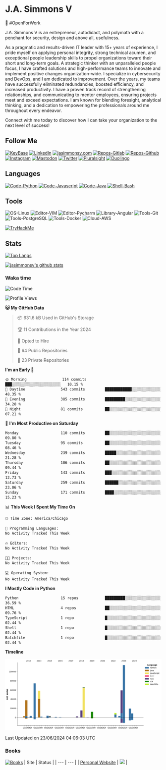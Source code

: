 # J.A. Simmons V
:construction_worker: #OpenForWork 

J.A. Simmons V is an entrepreneur, autodidact, and polymath with a penchant for security, design and above all, usefulness.

As a pragmatic and results-driven IT leader with 15+ years of experience, I pride myself on applying personal integrity, strong technical acumen, and exceptional people leadership skills to propel organizations toward their short and long-term goals. A strategic thinker with an unparalleled people focus, I have crafted solutions and high-performance teams to innovate and implement positive changes organization-wide. I specialize in cybersecurity and DevOps, and I am dedicated to improvement. Over the years, my teams have successfully eliminated redundancies, boosted efficiency, and increased productivity. I have a proven track record of strengthening relationships, and communicating to mentor employees, ensuring projects meet and exceed expectations. I am known for blending foresight, analytical thinking, and a dedication to empowering the professionals around me throughout every endeavor.

Connect with me today to discover how I can take your organization to the next level of success!

## Follow Me
[![KeyBase](https://img.shields.io/keybase/pgp/jasimmonsv?color=33A0FF)](https://keybase.io/jasimmonsv)
[![LinkedIn](https://img.shields.io/badge/-Linkedin-informational?style=flat&logo=Linkedin&logoColor=white&color=0077B5&link=https://linkedin.com/in/jasimmonsv)](https://linkedin.com/in/jasimmonsv)
[![jasimmonsv.com](https://img.shields.io/badge/-Personal_Site-informational?style=flat&logo=readme&logoColor=black)](https://jasimmonsv.com)
[![Repos-Gitlab](https://img.shields.io/badge/-Gitlab-informational?style=flat&logo=gitlab&logoColor=white&color=2F2A6B)](https://gitlab.com/jasimmonsv)
[![Repos-Github](https://img.shields.io/badge/-Github-informational?style=flat&logo=github&logoColor=white&color=black)](https://github.com/jasimmonsv)
[![Instagram](https://img.shields.io/badge/-Instagram-information?style=flat&logo=Instagram&logoColor=white&color=F00075&link=https://www.instagram.com/jasimmonsv/)](https://www.instagram.com/jasimmonsv/)
[![Mastodon](https://img.shields.io/badge/-Mastodon-information?style=flat&logo=Mastodon&logoColor=white&color=2F2A6B&link=https://hachyderm.io/users/jasimmonsv/remote_follow)](https://hachyderm.io/users/jasimmonsv/remote_follow)
[![Twitter](https://img.shields.io/badge/-Twitter-informational?style=flat&logo=Twitter&logoColor=white&color=1DA1F2&link=https://twitter.com/jasimmonsv)](https://twitter.com/jasimmonsv)
[![Pluralsight](https://img.shields.io/badge/-PluralSight-informational?style=flat&logo=pluralsight&logoColor=black)](https://app.pluralsight.com/profile/jasimmonsv)
[![Duolingo](https://img.shields.io/badge/-Duolingo-informational?style=flat&logo=duolingo&logoColor=black)](https://www.duolingo.com/profile/jasimmonsv)

## Languages
[![Code-Python](https://img.shields.io/badge/Code-Python-success?style=flat&logo=python&logoColor=white)](https://github.com/jasimmonsv?tab=repositories&language=python)
[![Code-Javascript](https://img.shields.io/badge/Code-JavaScript-success?style=flat&logo=javascript&logoColor=white)](https://github.com/jasimmonsv?tab=repositories&language=javascript)
[![Code-Java](https://img.shields.io/badge/Code-Java-success?style=flat&logo=java&logoColor=white)](https://github.com/jasimmonsv?tab=repositories&language=java)
[![Shell-Bash](https://img.shields.io/badge/Shell-Bash-success?style=flat&logo=gnu-bash&logoColor=white)](https://github.com/jasimmonsv?tab=repositories&language=bash)

## Tools
![OS-Linux](https://img.shields.io/badge/OS-Linux-informational?style=flat&logo=linux&logoColor=white)
![Editor-VIM](https://img.shields.io/badge/Editor-VIM-informational?style=flat&logo=vim&logoColor=white)
![Editor-Pycharm](https://img.shields.io/badge/Editor-Pycharm-informational?style=flat&logo=pycharm&logoColor=white)
![Library-Angular](https://img.shields.io/badge/Library-Angular-informational?style=flat&logo=angular&logoColor=white)
![Tools-Git](https://img.shields.io/badge/Tools-Git-informational?style=flat&logo=git&logoColor=white)
![Tools-PostgreSQL](https://img.shields.io/badge/Tools-PostgreSQL-informational?style=flat&logo=postgresql&logoColor=white)
![Tools-Docker](https://img.shields.io/badge/Tools-Docker-informational?style=flat&logo=docker&logoColor=white)
![Cloud-AWS](https://img.shields.io/badge/Cloud-Amazon_AWS-informational?style=flat&logo=amazon-aws&logoColor=white)
<!-- ![](https://img.shields.io/badge/Tools-Kubernetes-informational?style=flat&logo=kubernetes&logoColor=white&color=2bbc8a) -->

[![TryHackMe](https://tryhackme-badges.s3.amazonaws.com/jasimmonsv.png)](https://tryhackme.com/p/jasimmonsv)

## Stats

[![Top Langs](https://github-readme-stats.vercel.app/api/top-langs/?username=jasimmonsv&layout=compact&hide=php)](https://github.com/jasimmonsv)

[![jasimmonsv's github stats](https://github-readme-stats.vercel.app/api?username=jasimmonsv)](https://github.com/jasimmonsv/github-readme-stats)

### Waka time

<!--START_SECTION:waka-->
![Code Time](http://img.shields.io/badge/Code%20Time-242%20hrs%2035%20mins-blue)

![Profile Views](http://img.shields.io/badge/Profile%20Views-2-blue)

**🐱 My GitHub Data** 

> 📦 631.6 kB Used in GitHub's Storage 
 > 
> 🏆 11 Contributions in the Year 2024
 > 
> 💼 Opted to Hire
 > 
> 📜 64 Public Repositories 
 > 
> 🔑 23 Private Repositories 
 > 
**I'm an Early 🐤** 

```text
🌞 Morning                114 commits         ███░░░░░░░░░░░░░░░░░░░░░░   10.15 % 
🌆 Daytime                543 commits         ████████████░░░░░░░░░░░░░   48.35 % 
🌃 Evening                385 commits         █████████░░░░░░░░░░░░░░░░   34.28 % 
🌙 Night                  81 commits          ██░░░░░░░░░░░░░░░░░░░░░░░   07.21 % 
```
📅 **I'm Most Productive on Saturday** 

```text
Monday                   110 commits         ██░░░░░░░░░░░░░░░░░░░░░░░   09.80 % 
Tuesday                  95 commits          ██░░░░░░░░░░░░░░░░░░░░░░░   08.46 % 
Wednesday                239 commits         █████░░░░░░░░░░░░░░░░░░░░   21.28 % 
Thursday                 106 commits         ██░░░░░░░░░░░░░░░░░░░░░░░   09.44 % 
Friday                   143 commits         ███░░░░░░░░░░░░░░░░░░░░░░   12.73 % 
Saturday                 259 commits         ██████░░░░░░░░░░░░░░░░░░░   23.06 % 
Sunday                   171 commits         ████░░░░░░░░░░░░░░░░░░░░░   15.23 % 
```


📊 **This Week I Spent My Time On** 

```text
🕑︎ Time Zone: America/Chicago

💬 Programming Languages: 
No Activity Tracked This Week

🔥 Editors: 
No Activity Tracked This Week

🐱‍💻 Projects: 
No Activity Tracked This Week

💻 Operating System: 
No Activity Tracked This Week
```

**I Mostly Code in Python** 

```text
Python                   15 repos            █████████░░░░░░░░░░░░░░░░   36.59 % 
HTML                     4 repos             ██░░░░░░░░░░░░░░░░░░░░░░░   09.76 % 
TypeScript               1 repo              █░░░░░░░░░░░░░░░░░░░░░░░░   02.44 % 
Shell                    1 repo              █░░░░░░░░░░░░░░░░░░░░░░░░   02.44 % 
Batchfile                1 repo              █░░░░░░░░░░░░░░░░░░░░░░░░   02.44 % 
```



**Timeline**

![Lines of Code chart](https://raw.githubusercontent.com/jasimmonsv/jasimmonsv/main/assets/bar_graph.png)


 Last Updated on 23/06/2024 04:06:03 UTC
<!--END_SECTION:waka-->

### Books
[![Books](https://img.shields.io/badge/-Reading_List-success?style=flat&logo=goodreads&logoColor=white&color=3A2110)](https://www.goodreads.com/review/list/2784493-j-a?shelf=currently-reading)
| Site | Status |
| --- | --- |
| [Personal Website](https://jasimmonsv.com) | ![](https://img.shields.io/uptimerobot/ratio/m785768336-41c02c4995def8589a686cb2) |
